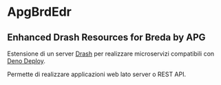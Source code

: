 # ApgBrdEdr


## Enhanced Drash Resources for Breda by APG


Estensione di un server [Drash](https://drash.land/drash-v2.x/getting-started/introduction) per realizzare microservizi compatibili con [Deno Deploy](https://deno.com/deploy).


Permette di realizzare applicazioni web lato server o REST API.
